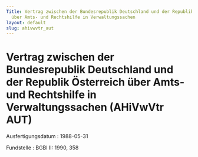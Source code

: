 ```yaml
---
Title: Vertrag zwischen der Bundesrepublik Deutschland und der Republik Österreich
  über Amts- und Rechtshilfe in Verwaltungssachen
layout: default
slug: ahivwvtr_aut
---
```


# Vertrag zwischen der Bundesrepublik Deutschland und der Republik Österreich über Amts- und Rechtshilfe in Verwaltungssachen (AHiVwVtr AUT)

Ausfertigungsdatum
:   1988-05-31

Fundstelle
:   BGBl II: 1990, 358


